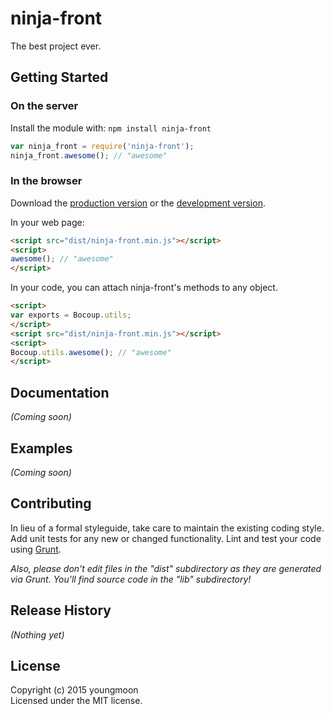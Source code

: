 # ninja-front

The best project ever.

## Getting Started
### On the server
Install the module with: `npm install ninja-front`

```javascript
var ninja_front = require('ninja-front');
ninja_front.awesome(); // "awesome"
```

### In the browser
Download the [production version][min] or the [development version][max].

[min]: https://raw.github.com/youngmoon/ninja-front/master/dist/ninja-front.min.js
[max]: https://raw.github.com/youngmoon/ninja-front/master/dist/ninja-front.js

In your web page:

```html
<script src="dist/ninja-front.min.js"></script>
<script>
awesome(); // "awesome"
</script>
```

In your code, you can attach ninja-front's methods to any object.

```html
<script>
var exports = Bocoup.utils;
</script>
<script src="dist/ninja-front.min.js"></script>
<script>
Bocoup.utils.awesome(); // "awesome"
</script>
```

## Documentation
_(Coming soon)_

## Examples
_(Coming soon)_

## Contributing
In lieu of a formal styleguide, take care to maintain the existing coding style. Add unit tests for any new or changed functionality. Lint and test your code using [Grunt](http://gruntjs.com/).

_Also, please don't edit files in the "dist" subdirectory as they are generated via Grunt. You'll find source code in the "lib" subdirectory!_

## Release History
_(Nothing yet)_

## License
Copyright (c) 2015 youngmoon  
Licensed under the MIT license.
